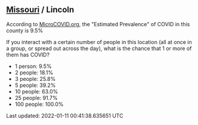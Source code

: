 
## [Missouri](/united-states/missouri) / Lincoln

According to [MicroCOVID.org](http://microcovid.org),
the "Estimated Prevalence" of COVID in this county is 9.5%

If you interact with a certain number of people in this location
(all at once in a group, or spread out across the day), what is the chance that
1 or more of them has COVID?

- 1 person: 9.5%
- 2 people: 18.1%
- 3 people: 25.8%
- 5 people: 39.2%
- 10 people: 63.0%
- 25 people: 91.7%
- 100 people: 100.0%

Last updated: 2022-01-11 00:41:38.635651 UTC
